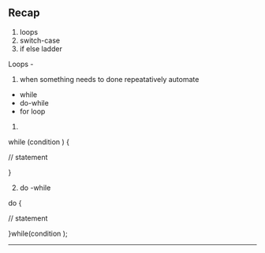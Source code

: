 ## Recap 

1. loops 
2. switch-case 
3. if else ladder 


Loops - 
1. when something needs to done repeatatively 
automate 

- while 
- do-while 
- for loop  

1. 
while (condition ) {

// statement 

}

2. do -while 


do {

// statement 

}while(condition );





----------------------------------------





